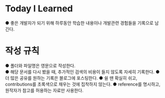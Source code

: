 # Today I Learned
● 좋은 개발자가 되기 위해 하루동안 학습한 내용이나 개발관련 경험들을 기록으로 남긴다.

# 작성 규칙
● 폴더와 파일명은 영문으로 작성한다.\
● 해당 문서를 다시 봤을 때, 추가적인 검색의 비용이 들지 않도록 자세히 기록한다.
● 더 많은 공유를 원하는 기록은 블로그에 포스팅한다.
● 쉴 땐 확실히 쉬고, contributions를 초록색으로 채우는 것에 집착하지 않는다.
● reference를 명시하고, 원작자가 참고를 허용하는 자료만 사용한다.
